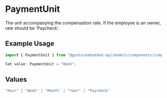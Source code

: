 # PaymentUnit

The unit accompanying the compensation rate. If the employee is an owner, rate should be 'Paycheck'.

## Example Usage

```typescript
import { PaymentUnit } from "@gusto/embedded-api/models/components/compensation.js";

let value: PaymentUnit = "Week";
```

## Values

```typescript
"Hour" | "Week" | "Month" | "Year" | "Paycheck"
```
